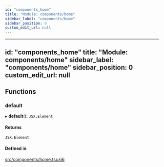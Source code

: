 ```yaml
---
id: "components_home"
title: "Module: components/home"
sidebar_label: "components/home"
sidebar_position: 0
custom_edit_url: null
---
```


---
id: "components_home"
title: "Module: components/home"
sidebar_label: "components/home"
sidebar_position: 0
custom_edit_url: null
---

## Functions

### default

▸ **default**(): `JSX.Element`

#### Returns

`JSX.Element`

#### Defined in

[src/components/home.tsx:66](https://github.com/nodoambiental/workshop/blob/6c28fad/src/components/home.tsx#L66)

